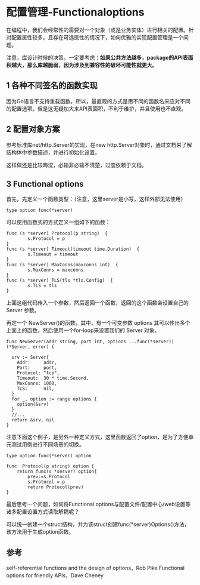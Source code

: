 ﻿# 配置管理-Functionaloptions #

在编程中，我们会经常性的需要对一个对象（或是业务实体）进行相关的配置。针对配置属性较多，且存在可选属性的情况下，如何优雅的实现配置管理是一个问题。

注意，库设计时候的决策，一定要考虑：**如果公共方法越多，package的API表面积越大，那么库越脆弱，因为涉及到兼容性的破坏可能性就更大。**

## 1 各种不同签名的函数实现 ##

因为Go语言不支持重载函数，所以，最直观的方式是用不同的函数名来应对不同的配置选项。但是这无疑加大来API表面积，不利于维护，并且使用也不直观。

## 2 配置对象方案 ##

参考标准库net/http.Server的实现，在new http.Server对象时，通过文档来了解结构体中参数描述，并进行初始化设置。

这样做还是比较晦涩，必输非必输不清楚，过度依赖于文档。

## 3 Functional options ##

首先，先定义一个函数类型：（注意，这里server是小写，这样外部无法使用）

```
type option func(*server) 
```
可以使用函数式的方式定义一组如下的函数：

```
func (s *server) Protocol(p string)  {
        s.Protocol = p
}
func (s *server) Timeout(timeout time.Duration)  {
        s.Timeout = timeout
}
func (s *server) MaxConns(maxconns int)  {
        s.MaxConns = maxconns
}
func (s *server) TLS(tls *tls.Config)  {
        s.TLS = tls
}

```

上面这组代码传入一个参数，然后返回一个函数，返回的这个函数会设置自己的 Server 参数。

再定一个 NewServer()的函数，其中，有一个可变参数 options 其可以传出多个上面上的函数，然后使用一个for-loop来设置我们的 Server 对象。

```
func NewServer(addr string, port int, options ...func(*server)) (*Server, error) {

  srv := Server{
    Addr:     addr,
    Port:     port,
    Protocol: "tcp",
    Timeout:  30 * time.Second,
    MaxConns: 1000,
    TLS:      nil,
  }
  for _, option := range options {
    option(&srv)
  }
  //...
  return &srv, nil
}
```

注意下面这个例子，是另外一种定义方式，这里函数返回了option，是为了方便单元测试用例进行不同场景的切换。

```
type option func(*server) option

func  Protocol(p string) option {
    return func(s *server) option{
        prev:=s.Protocol
        s.Protocol = p
        return Protocol(prev)
}

```

最后思考一个问题，如何将Functional options与配置文件/配置中心/web设置等诸多配置设置方式读取解耦呢？

可以统一创建一个struct结构，并为该struct创建func(*server)Options()方法，该方法用于生成option函数。

## 参考 ##

self-referential functions and the design of options，Rob Pike
Functional options for friendly APIs，Dave Cheney